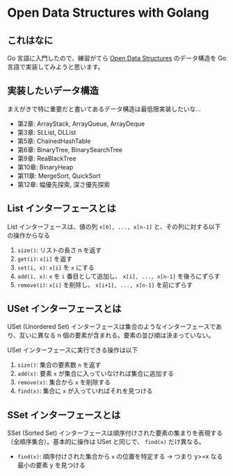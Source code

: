 # Open Data Structures with Golang

## これはなに

Go 言語に入門したので、練習がてら [Open Data Structures](http://opendatastructures.org/) のデータ構造を Go 言語で実装してみようと思います。

## 実装したいデータ構造

まえがきで特に重要だと書いてあるデータ構造は最低限実装したいな...

- 第2章: ArrayStack, ArrayQueue, ArrayDeque
- 第3章: SLList, DLList
- 第5章: ChainedHashTable
- 第6章: BinaryTree, BinarySearchTree
- 第9章: ReaBlackTree
- 第10章: BinaryHeap
- 第11章: MergeSort, QuickSort
- 第12章: 幅優先探索, 深さ優先探索

## List インターフェースとは

List インターフェースは、値の列 `x[0], ..., x[n-1]` と、その列に対する以下の操作からなる

1. `size()`: リストの長さ n を返す
2. `get(i)`: `x[i]` を返す
3. `set(i, x)`: `x[i]` を `x` にする
4. `add(i, x)`: `x` を `i` 番目として追加し、 `x[i], ..., x[n-1]` を後ろにずらす
5. `remove(i)`: `x[i]` を削除し、 `x[i+1], ..., x[n-1]` を前にずらす

## USet インターフェースとは

USet (Unordered Set) インターフェースは集合のようなインターフェースであり、互いに異なる n 個の要素が含まれる。要素の並び順は決まっていない。

USet インターフェースに実行できる操作は以下

1. `size()`: 集合の要素数 `n` を返す
2. `add(x)`: 要素 `x` が集合に入っていなければ集合に追加する
3. `remove(x)`: 集合から `x` を削除する
4. `find(x)`: 集合に `x` が入っていればそれを見つける

## SSet インターフェースとは

SSet (Sorted Set) インターフェースは順序付けされた要素の集まりを表現する（全順序集合）。基本的に操作は USet と同じで、 `find(x)` だけ異なる。

- `find(x)`: 順序付けされた集合から `x` の位置を特定する -> つまり y>=x なる最小の要素 y を見つける
